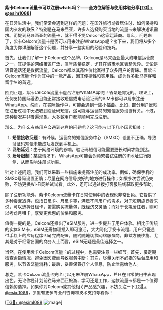**紫卡Celcom流量卡可以注册whats吗？——全方位解答与使用体验分享[[TG💪+ @esim1088](https://t.me/s/esim1088)]**

在日常生活中，我们常常会遇到这样的问题：在国外旅行或者居住时，如何保持和国内亲友的联系？特别是在马来西亚，许多人选择购买当地的流量卡来解决通讯需求。而提到马来西亚的流量卡，就不得不提Celcom这家运营商。那么，问题来了，紫卡Celcom流量卡是否可以用来注册WhatsApp呢？接下来，我们将从多个角度为你详细解答这个问题，并分享一些实用的经验和技巧。

首先，让我们了解一下Celcom这个品牌。Celcom是马来西亚最大的电信运营商之一，其提供的网络覆盖广泛，信号质量稳定，尤其在城市地区表现优异。无论是语音通话还是数据流量，Celcom都以其高性价比赢得了众多用户的青睐。而紫卡Celcom流量卡作为其中的一款产品，因其便捷性和实用性，成为许多赴马游客和留学生的首选。

回到正题，紫卡Celcom流量卡能否注册WhatsApp呢？答案是肯定的。理论上，任何支持国际漫游且能正常接收短信或电话验证码的SIM卡都可以用来注册WhatsApp。然而，在实际操作中，可能会遇到一些小插曲。比如，部分用户反映在注册过程中无法收到验证码短信，这可能与运营商的短信服务设置有关。不过，这种情况并非普遍现象，大多数用户都能顺利完成注册。

那么，为什么有些用户会遇到这样的问题呢？这可能与以下几个因素相关：

1. **短信接收问题**：有时候，运营商的短信服务中心（SMSC）设置不正确，导致验证码短信未能成功发送到手机上。
2. **网络延迟**：由于网络环境的影响，验证码短信可能需要更长时间才能到达。
3. **账号限制**：某些情况下，WhatsApp可能会对频繁尝试注册的IP地址进行限制，从而影响注册成功率。

针对上述问题，我们可以采取一些措施来提高注册的成功率。例如，确保手机的SMSC号码设置正确；尽量在网络信号良好的地方进行操作；如果多次尝试仍失败，不妨更换Wi-Fi网络试试看。此外，还可以通过拨打客服热线获取更多帮助。

除了注册功能外，紫卡Celcom流量卡在日常使用中的表现也非常出色。它提供了多种套餐选择，包括日租卡、月租卡等，满足不同用户的需求。对于短期旅行者来说，可以选择日租卡，按需购买流量包，既经济又灵活；而对于长期居住者，则可以考虑月租卡，享受更优惠的价格和服务。

值得一提的是，Celcom还推出了eSIM服务，进一步提升了用户体验。相比于传统的实体SIM卡，eSIM无需物理插入即可激活，大大简化了换卡流程。用户只需通过手机上的应用程序即可完成配置，随时随地切换网络服务商，非常方便快捷。尤其是对于经常出国的商务人士而言，eSIM无疑是最佳选择之一。

当然，在使用紫卡Celcom流量卡的过程中，也需要注意一些细节。首先，要定期检查余额情况，避免因欠费而导致服务中断；其次，尽量关闭不必要的后台应用和服务，以节省流量消耗；最后，妥善保管好个人信息，防止泄露给他人。

总之，紫卡Celcom流量卡完全可以用来注册WhatsApp，并且在日常使用中表现出色。无论你是计划前往马来西亚旅游、学习还是工作，这款流量卡都是一个值得信赖的选择。如果你对Celcom或其他相关产品感兴趣，不妨关注一下[TG💪+ @esim1088](https://t.me/s/esim1088)，那里有更多专业的咨询和技术支持等着你！

[[TG💪+ @esim1088](https://t.me/s/esim1088) ![Image](https://i.postimg.cc/4NQfJmqS/Snipaste-2025-05-13-00-14-12.png)]